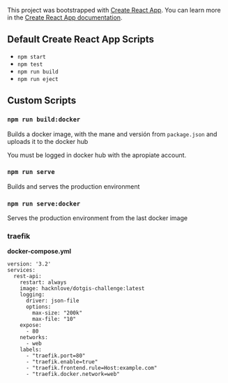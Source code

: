 This project was bootstrapped with [Create React App](https://github.com/facebook/create-react-app).
You can learn more in the [Create React App documentation](https://facebook.github.io/create-react-app/docs/getting-started).


## Default Create React App Scripts

* `npm start`
* `npm test`
* `npm run build`
* `npm run eject`

## Custom Scripts

### `npm run build:docker`

Builds a docker image, with the mane and versión from `package.json` and uploads it to the docker hub

You must be logged in docker hub with the apropiate account.

### `npm run serve`

Builds and serves the production environment

### `npm run serve:docker`
Serves the production environment from the last docker image

### traefik
**docker-compose.yml**
```
version: '3.2'
services:
  rest-api:
    restart: always
    image: hacknlove/dotgis-challenge:latest
    logging:
      driver: json-file
      options:
        max-size: "200k"
        max-file: "10"
    expose:
      - 80
    networks:
      - web
    labels:
      - "traefik.port=80"
      - "traefik.enable=true"
      - "traefik.frontend.rule=Host:example.com"
      - "traefik.docker.network=web"

```
